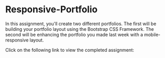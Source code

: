# Responsive-Portfolio
In this assignment, you'll create two different portfolios. The first will be building
your portfolio layout using the Bootstrap CSS Framework. The second will be enhancing
the portfolio you made last week with a mobile-responsive layout.


Click on the following link to view the completed assignment:
